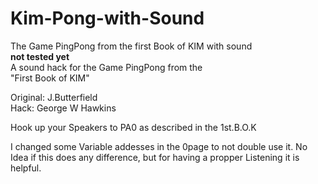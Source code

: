 # Kim-Pong-with-Sound
The Game PingPong from the first Book of KIM with sound <br>
**not tested yet**<br>
A sound hack for the Game PingPong from the <br>
"First Book of KIM"<br>

Original: J.Butterfield<br>
Hack:  George W Hawkins<br>

Hook up your Speakers to PA0 as described in the 1st.B.O.K

I changed some Variable addesses in the 0page to not double use it. No Idea if this does any difference, but for having a propper Listening it is helpful.
